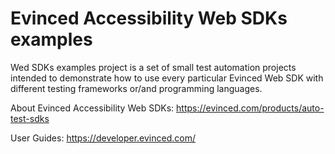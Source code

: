 # Evinced Accessibility Web SDKs examples

Wed SDKs examples project is a set of small test automation projects intended to demonstrate how to use every particular Evinced Web SDK with different testing frameworks or/and programming languages.

About Evinced Accessibility Web SDKs: https://evinced.com/products/auto-test-sdks

User Guides: https://developer.evinced.com/
